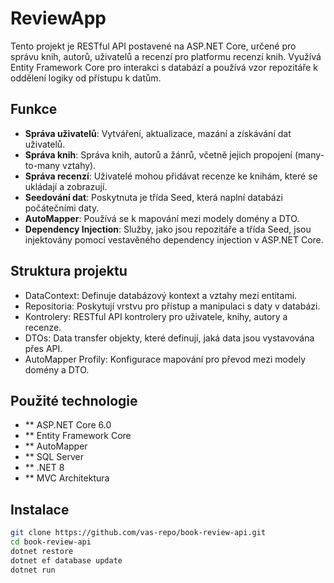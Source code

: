 # ReviewApp

Tento projekt je RESTful API postavené na ASP.NET Core, určené pro správu knih, autorů, uživatelů a recenzí pro platformu recenzí knih. Využívá Entity Framework Core pro interakci s databází a používá vzor repozitáře k oddělení logiky od přístupu k datům.

## Funkce
- **Správa uživatelů**: Vytváření, aktualizace, mazání a získávání dat uživatelů.
- **Správa knih**: Správa knih, autorů a žánrů, včetně jejich propojení (many-to-many vztahy).
- **Správa recenzí**: Uživatelé mohou přidávat recenze ke knihám, které se ukládají a zobrazují.
- **Seedování dat**: Poskytnuta je třída Seed, která naplní databázi počátečními daty.
- **AutoMapper**: Používá se k mapování mezi modely domény a DTO.
- **Dependency Injection**: Služby, jako jsou repozitáře a třída Seed, jsou injektovány pomocí vestavěného dependency injection v ASP.NET Core.
## Struktura projektu
- DataContext: Definuje databázový kontext a vztahy mezi entitami.
- Repositoria: Poskytují vrstvu pro přístup a manipulaci s daty v databázi.
- Kontrolery: RESTful API kontrolery pro uživatele, knihy, autory a recenze.
- DTOs: Data transfer objekty, které definují, jaká data jsou vystavována přes API.
- AutoMapper Profily: Konfigurace mapování pro převod mezi modely domény a DTO.

## Použité technologie
- ** ASP.NET Core 6.0
- ** Entity Framework Core
- ** AutoMapper
- ** SQL Server
- ** .NET 8
- ** MVC Architektura

## Instalace
```bash
git clone https://github.com/vas-repo/book-review-api.git
cd book-review-api
dotnet restore
dotnet ef database update
dotnet run
